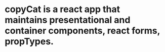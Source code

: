 # copyCat is a react app that maintains presentational and container components, react forms, propTypes.
